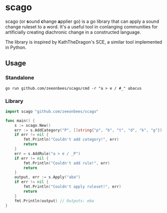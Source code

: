 # scago
scago (or **s**ound **c**hange **a**pplier go) is a go library that can apply a sound change ruleset to a word. It's a useful tool in conlanging communities for artificially creating diachronic change in a constructed language.

The library is inspired by KathTheDragon's SCE, a similar tool implemented in Python.

## Usage
### Standalone
```
go run github.com/zeeonbees/scago/cmd -r "a > e / #_" abacus
```

### Library
```go
import scago "github.com/zeeonbees/scago"

func main() {
    s := scago.New()
    err := s.AddCategory("P", []string{"p", "b", "t", "d", "k", "g"})
    if err != nil {
        fmt.Println("Couldn't add category!", err)
        return
    }
    err = s.AddRule("a > e / _P")
    if err != nil {
        fmt.Println("Couldn't add rule!", err)
        return
    }
    output, err := s.Apply("aba")
    if err != nil {
        fmt.Println("Couldn't apply ruleset!", err)
        return
    }
    fmt.Println(output) // Outputs: eba
}
```